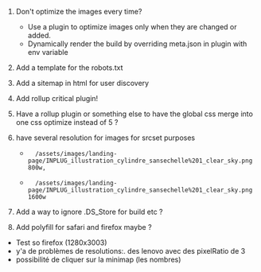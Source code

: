 1.  Don't optimize the images every time?
    - Use a plugin to optimize images only when they are changed or added.
    - Dynamically render the build by overriding meta.json in plugin with env variable
2.  Add a template for the robots.txt
3.  Add a sitemap in html for user discovery
4.  Add rollup critical plugin!
5.  Have a rollup plugin or something else to have the global css merge into one css optimize instead of 5 ?
6.  have several resolution for images for srcset purposes
    -       /assets/images/landing-page/INPLUG_illustration_cylindre_sansechelle%201_clear_sky.png 800w,
    -       /assets/images/landing-page/INPLUG_illustration_cylindre_sansechelle%201_clear_sky.png 1600w

7.  Add a way to ignore .DS_Store for build etc ?

8.  Add polyfill for safari and firefox maybe ?

- Test so firefox (1280x3003)
- y'a de problèmes de resolutions:. des lenovo avec des pixelRatio de 3
- possibilité de cliquer sur la minimap (les nombres)
